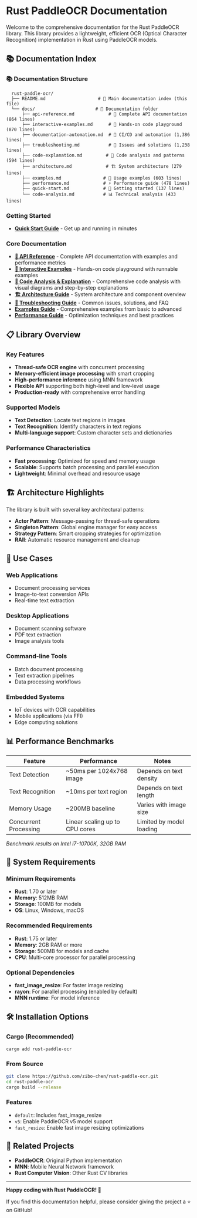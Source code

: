 # Rust PaddleOCR Documentation

Welcome to the comprehensive documentation for the Rust PaddleOCR library. This library provides a lightweight, efficient OCR (Optical Character Recognition) implementation in Rust using PaddleOCR models.

## 📚 Documentation Index

###  📚 Documentation Structure

```
  rust-paddle-ocr/
  ├── README.md                    # 📖 Main documentation index (this file)
  └── docs/                       # 📁 Documentation folder
      ├── api-reference.md             # 📖 Complete API documentation (864 lines)
      ├── interactive-examples.md      # 🎯 Hands-on code playground (870 lines)
      ├── documentation-automation.md  # 📜 CI/CD and automation (1,386 lines)
      ├── troubleshooting.md           # 🚨 Issues and solutions (1,238 lines)
      ├── code-explanation.md         # 🔧 Code analysis and patterns (594 lines)
      ├── architecture.md             # 🏗️ System architecture (279 lines)
      ├── examples.md                # 📝 Usage examples (603 lines)
      ├── performance.md             # ⚡ Performance guide (478 lines)
      ├── quick-start.md             # 🚀 Getting started (137 lines)
      └── code-analysis.md           # 📊 Technical analysis (433 lines)
```

### Getting Started
- [**Quick Start Guide**](docs/quick-start.md) - Get up and running in minutes

### Core Documentation
- [**📖 API Reference**](docs/api-reference.md) - Complete API documentation with examples and performance metrics
- [**🎯 Interactive Examples**](docs/interactive-examples.md) - Hands-on code playground with runnable examples
- [**🔧 Code Analysis & Explanation**](docs/code-explanation.md) - Comprehensive code analysis with visual diagrams and step-by-step explanations
- [**🏗️ Architecture Guide**](docs/architecture.md) - System architecture and component overview
- [**🚨 Troubleshooting Guide**](docs/troubleshooting.md) - Common issues, solutions, and FAQ
- [**Examples Guide**](docs/examples.md) - Comprehensive examples from basic to advanced
- [**Performance Guide**](docs/performance.md) - Optimization techniques and best practices

## 📋 Library Overview

### Key Features
- **Thread-safe OCR engine** with concurrent processing
- **Memory-efficient image processing** with smart cropping
- **High-performance inference** using MNN framework
- **Flexible API** supporting both high-level and low-level usage
- **Production-ready** with comprehensive error handling

### Supported Models
- **Text Detection**: Locate text regions in images
- **Text Recognition**: Identify characters in text regions
- **Multi-language support**: Custom character sets and dictionaries

### Performance Characteristics
- **Fast processing**: Optimized for speed and memory usage
- **Scalable**: Supports batch processing and parallel execution
- **Lightweight**: Minimal overhead and resource usage

## 🏗️ Architecture Highlights

The library is built with several key architectural patterns:

- **Actor Pattern**: Message-passing for thread-safe operations
- **Singleton Pattern**: Global engine manager for easy access
- **Strategy Pattern**: Smart cropping strategies for optimization
- **RAII**: Automatic resource management and cleanup

## 🎯 Use Cases

### Web Applications
- Document processing services
- Image-to-text conversion APIs
- Real-time text extraction

### Desktop Applications
- Document scanning software
- PDF text extraction
- Image analysis tools

### Command-line Tools
- Batch document processing
- Text extraction pipelines
- Data processing workflows

### Embedded Systems
- IoT devices with OCR capabilities
- Mobile applications (via FFI)
- Edge computing solutions

## 📊 Performance Benchmarks

| Feature | Performance | Notes |
|---------|-------------|-------|
| Text Detection | ~50ms per 1024x768 image | Depends on text density |
| Text Recognition | ~10ms per text region | Depends on text length |
| Memory Usage | ~200MB baseline | Varies with image size |
| Concurrent Processing | Linear scaling up to CPU cores | Limited by model loading |

*Benchmark results on Intel i7-10700K, 32GB RAM*

## 🔧 System Requirements

### Minimum Requirements
- **Rust**: 1.70 or later
- **Memory**: 512MB RAM
- **Storage**: 100MB for models
- **OS**: Linux, Windows, macOS

### Recommended Requirements
- **Rust**: 1.75 or later
- **Memory**: 2GB RAM or more
- **Storage**: 500MB for models and cache
- **CPU**: Multi-core processor for parallel processing

### Optional Dependencies
- **fast_image_resize**: For faster image resizing
- **rayon**: For parallel processing (enabled by default)
- **MNN runtime**: For model inference

## 🛠️ Installation Options

### Cargo (Recommended)
```bash
cargo add rust-paddle-ocr
```

### From Source
```bash
git clone https://github.com/zibo-chen/rust-paddle-ocr.git
cd rust-paddle-ocr
cargo build --release
```

### Features
- `default`: Includes fast_image_resize
- `v5`: Enable PaddleOCR v5 model support
- `fast_resize`: Enable fast image resizing optimizations

## 🔗 Related Projects

- **PaddleOCR**: Original Python implementation
- **MNN**: Mobile Neural Network framework
- **Rust Computer Vision**: Other Rust CV libraries

---

**Happy coding with Rust PaddleOCR! 🦀**

If you find this documentation helpful, please consider giving the project a ⭐ on GitHub!